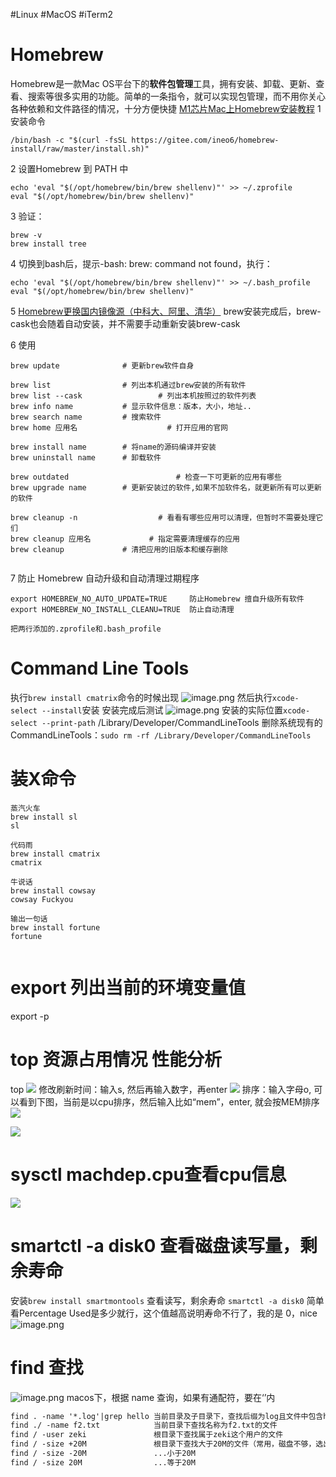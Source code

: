 #Linux #MacOS #iTerm2


# Homebrew
Homebrew是一款Mac OS平台下的**软件包管理**工具，拥有安装、卸载、更新、查看、搜索等很多实用的功能。简单的一条指令，就可以实现包管理，而不用你关心各种依赖和文件路径的情况，十分方便快捷
[M1芯片Mac上Homebrew安装教程](https://zhuanlan.zhihu.com/p/341831809)
1 安装命令
```shell
/bin/bash -c "$(curl -fsSL https://gitee.com/ineo6/homebrew-install/raw/master/install.sh)"
```

2 设置Homebrew 到 PATH 中
```shell
echo 'eval "$(/opt/homebrew/bin/brew shellenv)"' >> ~/.zprofile
eval "$(/opt/homebrew/bin/brew shellenv)"
```
3 验证：
```shell
brew -v
brew install tree
```
4 切换到bash后，提示-bash: brew: command not found，执行：
```shell
echo 'eval "$(/opt/homebrew/bin/brew shellenv)"' >> ~/.bash_profile
eval "$(/opt/homebrew/bin/brew shellenv)"
```
5 [Homebrew更换国内镜像源（中科大、阿里、清华）](https://blog.csdn.net/xiewanchen0708/article/details/128232697)
brew安装完成后，brew-cask也会随着自动安装，并不需要手动重新安装brew-cask

6 使用
```shell
brew update              # 更新brew软件自身

brew list                # 列出本机通过brew安装的所有软件
brew list --cask				 # 列出本机按照过的软件列表
brew info name           # 显示软件信息：版本，大小，地址..
brew search name         # 搜索软件
brew home 应用名					 # 打开应用的官网

brew install name        # 将name的源码编译并安装
brew uninstall name      # 卸载软件

brew outdated						 # 检查一下可更新的应用有哪些
brew upgrade name        # 更新安装过的软件,如果不加软件名，就更新所有可以更新的软件

brew cleanup -n					 # 看看有哪些应用可以清理，但暂时不需要处理它们
brew cleanup 应用名			 # 指定需要清理缓存的应用
brew cleanup             # 清把应用的旧版本和缓存删除


```

7 防止 Homebrew 自动升级和自动清理过期程序
```shell
export HOMEBREW_NO_AUTO_UPDATE=TRUE     防止Homebrew 擅自升级所有软件
export HOMEBREW_NO_INSTALL_CLEANU=TRUE  防止自动清理

把两行添加的.zprofile和.bash_profile
```

# Command Line Tools
执行`brew install cmatrix`命令的时候出现
![image.png](https://cdn.nlark.com/yuque/0/2023/png/663445/1673421272144-96d73839-2876-45ed-a302-d849199cbc89.png#averageHue=%2321333f&clientId=ue08a7ae4-1cdc-4&from=paste&height=174&id=u908b1296&originHeight=174&originWidth=968&originalType=binary&ratio=1&rotation=0&showTitle=false&size=96244&status=done&style=none&taskId=ua71cc914-5797-4bba-97a0-a3db3a6deba&title=&width=968)
然后执行`xcode-select --install`安装
安装完成后测试
![image.png](https://cdn.nlark.com/yuque/0/2023/png/663445/1673421424705-fd2b57db-c07c-46cd-b4aa-1b77d334f3c0.png#averageHue=%23283e4d&clientId=ue08a7ae4-1cdc-4&from=paste&height=304&id=u1d0f91ef&originHeight=304&originWidth=1230&originalType=binary&ratio=1&rotation=0&showTitle=false&size=386068&status=done&style=none&taskId=u341288a2-f301-465f-a808-46eed8cea99&title=&width=1230)
安装的实际位置`xcode-select --print-path`
/Library/Developer/CommandLineTools
删除系统现有的CommandLineTools：`sudo rm -rf /Library/Developer/CommandLineTools`

# 装X命令
```shell
蒸汽火车
brew install sl
sl

代码雨
brew install cmatrix
cmatrix

牛说话
brew install cowsay
cowsay Fuckyou

输出一句话
brew install fortune
fortune


```

# export 列出当前的环境变量值
export -p

# top 资源占用情况 性能分析
top
![](https://cdn.nlark.com/yuque/0/2023/png/663445/1682030069427-82af9c24-59d0-43a5-ad91-313ac901f97b.png?x-oss-process=image%2Fresize%2Cw_675%2Climit_0#averageHue=%23172f35&from=url&id=zho9c&originHeight=267&originWidth=675&originalType=binary&ratio=0.8999999761581421&rotation=0&showTitle=false&status=done&style=none&title=)
修改刷新时间：输入s, 然后再输入数字，再enter
![](https://cdn.nlark.com/yuque/0/2023/png/663445/1682030178144-2e2130a6-c278-47f1-9050-737ceab79ce4.png#averageHue=%230f272d&from=url&id=sIJHr&originHeight=217&originWidth=1029&originalType=binary&ratio=0.8999999761581421&rotation=0&showTitle=false&status=done&style=none&title=)
排序：输入字母o, 可以看到下图，当前是以cpu排序，然后输入比如“mem”，enter, 就会按MEM排序
![](https://cdn.nlark.com/yuque/0/2023/png/663445/1682030302459-20590858-f620-4e18-89f4-92323d0b8c56.png#averageHue=%230f272e&from=url&id=CLre8&originHeight=290&originWidth=820&originalType=binary&ratio=0.8999999761581421&rotation=0&showTitle=false&status=done&style=none&title=)

![](https://cdn.nlark.com/yuque/0/2023/png/663445/1682030414012-0911c0c1-bfb7-442c-8e56-2bd21a44db86.png#averageHue=%2310282e&from=url&id=quSf3&originHeight=373&originWidth=819&originalType=binary&ratio=0.8999999761581421&rotation=0&showTitle=false&status=done&style=none&title=)

# sysctl machdep.cpu查看cpu信息
![](https://cdn.nlark.com/yuque/0/2023/png/663445/1687033582364-34318472-0fe1-438f-aba3-99aec5ae49f7.png#averageHue=%230c2931&from=url&id=xjgZx&originHeight=154&originWidth=464&originalType=binary&ratio=0.8999999761581421&rotation=0&showTitle=false&status=done&style=none&title=)

# smartctl -a disk0 查看磁盘读写量，剩余寿命
安装`brew install smartmontools`
查看读写，剩余寿命 `smartctl -a disk0`
简单看Percentage Used是多少就行，这个值越高说明寿命不行了，我的是 0，nice
![image.png](https://cdn.nlark.com/yuque/0/2023/png/663445/1689198169335-3c29bd5d-c798-43f1-91f7-b66352e4bdab.png#averageHue=%23081d24&clientId=u24f4097a-630c-4&from=paste&height=198&id=uc24d469e&originHeight=395&originWidth=954&originalType=binary&ratio=2&rotation=0&showTitle=false&size=73512&status=done&style=none&taskId=u30b2ed6c-ad98-41dc-8b44-e14689a6bf5&title=&width=477)

# find 查找
![image.png](https://cdn.nlark.com/yuque/0/2023/png/663445/1689270934310-3b83c7a7-2e7d-4585-9147-8898988a0674.png#averageHue=%230f313a&clientId=u5089caa5-8bdf-4&from=paste&height=169&id=u12b32f54&originHeight=162&originWidth=593&originalType=binary&ratio=2&rotation=0&showTitle=false&size=64643&status=done&style=none&taskId=udee89a11-7e32-481e-b1de-d34fbca1691&title=&width=617.5)
macos下，根据 name 查询，如果有通配符，要在‘’内
```markdown
find . -name '*.log'|grep hello	当前目录及子目录下，查找后缀为log且文件中包含hello字样的文件
find ./ -name f2.txt			当前目录下查找名称为f2.txt的文件
find / -user zeki				根目录下查找属于zeki这个用户的文件
find / -size +20M				根目录下查找大于20M的文件（常用，磁盘不够，选出大文件删除）
find / -size -20M				...小于20M
find / -size 20M				...等于20M
```


 

